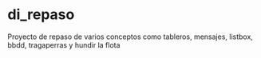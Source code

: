 # di_repaso
Proyecto de repaso de varios conceptos como tableros, mensajes, listbox, bbdd, tragaperras y hundir la flota
